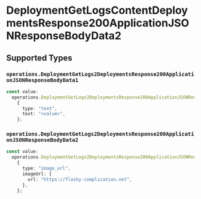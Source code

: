 # DeploymentGetLogsContentDeploymentsResponse200ApplicationJSONResponseBodyData2


## Supported Types

### `operations.DeploymentGetLogs2DeploymentsResponse200ApplicationJSONResponseBodyData1`

```typescript
const value:
  operations.DeploymentGetLogs2DeploymentsResponse200ApplicationJSONResponseBodyData1 =
    {
      type: "text",
      text: "<value>",
    };
```

### `operations.DeploymentGetLogs2DeploymentsResponse200ApplicationJSONResponseBodyData2`

```typescript
const value:
  operations.DeploymentGetLogs2DeploymentsResponse200ApplicationJSONResponseBodyData2 =
    {
      type: "image_url",
      imageUrl: {
        url: "https://flashy-complication.net",
      },
    };
```

